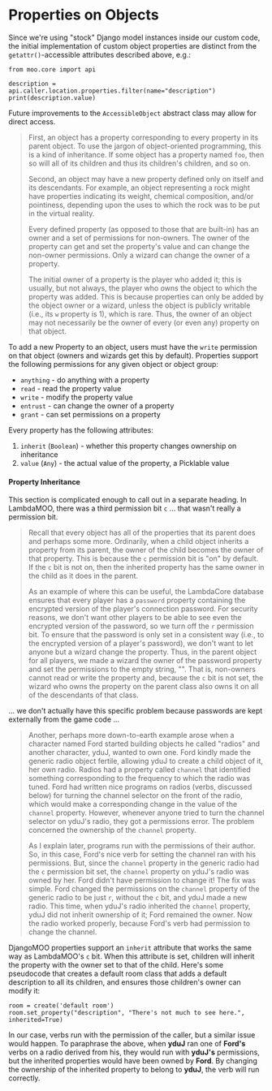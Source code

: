 # Properties on Objects

Since we're using "stock" Django model instances inside our custom code, the initial implementation of custom object properties are distinct from the `getattr()`-accessible attributes described above, e.g.:

    from moo.core import api

    description = api.caller.location.properties.filter(name="description")
    print(description.value)

Future improvements to the `AccessibleObject` abstract class may allow for direct access.

> First, an object has a property corresponding to every property in its parent object. To use the jargon of object-oriented programming, this is a kind of inheritance. If some object has a property named `foo`, then so will all of its children and thus its children's children, and so on.
>
> Second, an object may have a new property defined only on itself and its descendants. For example, an object representing a rock might have properties indicating its weight, chemical composition, and/or pointiness, depending upon the uses to which the rock was to be put in the virtual reality.
>
> Every defined property (as opposed to those that are built-in) has an owner and a set of permissions for non-owners. The owner of the property can get and set the property's value and can change the non-owner permissions. Only a wizard can change the owner of a property.
>
> The initial owner of a property is the player who added it; this is usually, but not always, the player who owns the object to which the property was added. This is because properties can only be added by the object owner or a wizard, unless the object is publicly writable (i.e., its `w` property is 1), which is rare. Thus, the owner of an object may not necessarily be the owner of every (or even any) property on that object.

To add a new Property to an object, users must have the `write` permission on that object (owners and wizards get this by default). Properties support the following permissions for any given object or object group:

* `anything` - do anything with a property
* `read` - read the property value
* `write` - modify the property value
* `entrust` - can change the owner of a property
* `grant` - can set permissions on a property

Every property has the following attributes:

1. `inherit` (`Boolean`) - whether this property changes ownership on inheritance
3. `value` (`Any`) - the actual value of the property, a Picklable value

#### Property Inheritance

This section is complicated enough to call out in a separate heading. In LambdaMOO, there was a third permission bit `c` ... that wasn't really a permission bit.

> Recall that every object has all of the properties that its parent does and perhaps some more. Ordinarily, when a child object inherits a property from its parent, the owner of the child becomes the owner of that property. This is because the `c` permission bit is "on" by default. If the `c` bit is not on, then the inherited property has the same owner in the child as it does in the parent.
>
> As an example of where this can be useful, the LambdaCore database ensures that every player has a `password` property containing the encrypted version of the player's connection password. For security reasons, we don't want other players to be able to see even the encrypted version of the password, so we turn off the `r` permission bit. To ensure that the password is only set in a consistent way (i.e., to the encrypted version of a player's password), we don't want to let anyone but a wizard change the property. Thus, in the parent object for all players, we made a wizard the owner of the password property and set the permissions to the empty string, "". That is, non-owners cannot read or write the property and, because the `c` bit is not set, the wizard who owns the property on the parent class also owns it on all of the descendants of that class.

... we don't actually have this specific problem because passwords are kept externally from the game code ...

> Another, perhaps more down-to-earth example arose when a character named Ford started building objects he called "radios" and another character, yduJ, wanted to own one. Ford kindly made the generic radio object fertile, allowing yduJ to create a child object of it, her own radio. Radios had a property called `channel` that identified something corresponding to the frequency to which the radio was tuned. Ford had written nice programs on radios (verbs, discussed below) for turning the channel selector on the front of the radio, which would make a corresponding change in the value of the `channel` property. However, whenever anyone tried to turn the channel selector on yduJ's radio, they got a permissions error. The problem concerned the ownership of the `channel` property.
>
> As I explain later, programs run with the permissions of their author. So, in this case, Ford's nice verb for setting the channel ran with his permissions. But, since the `channel` property in the generic radio had the `c` permission bit set, the `channel` property on yduJ's radio was owned by her. Ford didn't have permission to change it! The fix was simple. Ford changed the permissions on the `channel` property of the generic radio to be just `r`, without the `c` bit, and yduJ made a new radio. This time, when yduJ's radio inherited the `channel` property, yduJ did not inherit ownership of it; Ford remained the owner. Now the radio worked properly, because Ford's verb had permission to change the channel.
>

DjangoMOO properties support an `inherit` attribute that works the same way as LambdaMOO's `c` bit. When this attribute is set, children will inherit the property with the owner set to that of the child. Here's some pseudocode that creates a default room class that adds a default description to all its children, and ensures those children's owner can modify it:

    room = create('default room')
    room.set_property("description", "There's not much to see here.", inherited=True)

In our case, verbs run with the permission of the caller, but a similar issue would happen. To paraphrase the above, when **yduJ** ran one of **Ford's** verbs on a radio derived from his, they would run with **yduJ's** permissions, but the inherited properties would have been owned by **Ford**. By changing the ownership of the inherited property to belong to **yduJ**, the verb will run correctly.
